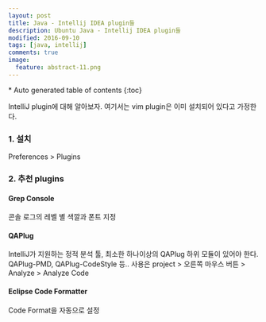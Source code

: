 ```yaml
---
layout: post
title: Java - Intellij IDEA plugin들
description: Ubuntu Java - Intellij IDEA plugin들
modified: 2016-09-10
tags: [java, intellij]
comments: true
image:
  feature: abstract-11.png
---
```


<section id="table-of-contents" class="toc">
<div id="drawer" markdown="1">
*  Auto generated table of contents
{:toc}
</div>
</section><!-- /#table-of-contents -->

IntelliJ plugin에 대해 알아보자. 여기서는 vim plugin은 이미 설치되어 있다고 가정한다. 

### 1. 설치 

Preferences > Plugins 

### 2. 추천 plugins

#### Grep Console 

콘솔 로그의 레벨 별 색깔과 폰트 지정 

#### QAPlug

IntelliJ가 지원하는 정적 분석 툴, 최소한 하나이상의 QAPlug 하위 모듈이 있어야 한다. QAPlug-PMD, QAPlug-CodeStyle 등..
사용은 project > 오른쪽 마우스 버튼 > Analyze > Analyze Code

#### Eclipse Code Formatter

Code Format을 자동으로 설정


